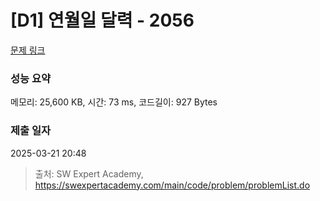 # [D1] 연월일 달력 - 2056 

[문제 링크](https://swexpertacademy.com/main/code/problem/problemDetail.do?contestProbId=AV5QLkdKAz4DFAUq) 

### 성능 요약

메모리: 25,600 KB, 시간: 73 ms, 코드길이: 927 Bytes

### 제출 일자

2025-03-21 20:48



> 출처: SW Expert Academy, https://swexpertacademy.com/main/code/problem/problemList.do